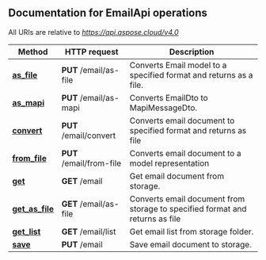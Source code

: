 ## Documentation for EmailApi operations

All URIs are relative to *https://api.aspose.cloud/v4.0*

Method | HTTP request | Description
------ | ------------ | -----------
[**as_file**](EmailApi.md#as_file)| **PUT** /email/as-file|Converts Email model to a specified format and returns as a file.             
[**as_mapi**](EmailApi.md#as_mapi)| **PUT** /email/as-mapi|Converts EmailDto to MapiMessageDto.             
[**convert**](EmailApi.md#convert)| **PUT** /email/convert|Converts email document to specified format and returns as file             
[**from_file**](EmailApi.md#from_file)| **PUT** /email/from-file|Converts email document to a model representation             
[**get**](EmailApi.md#get)| **GET** /email|Get email document from storage.             
[**get_as_file**](EmailApi.md#get_as_file)| **GET** /email/as-file|Converts email document from storage to specified format and returns as file             
[**get_list**](EmailApi.md#get_list)| **GET** /email/list|Get email list from storage folder.             
[**save**](EmailApi.md#save)| **PUT** /email|Save email document to storage.             
